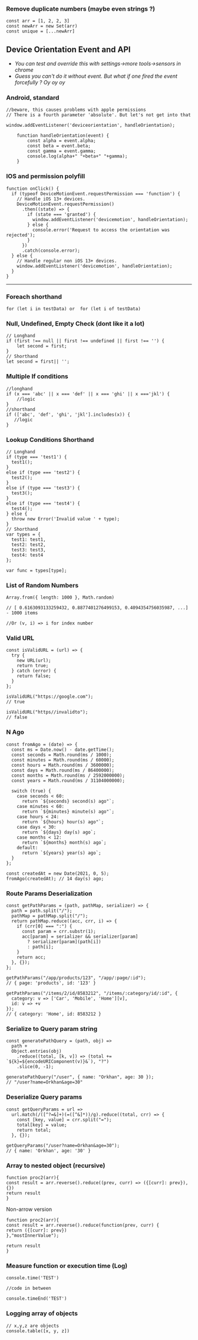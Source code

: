### Remove duplicate numbers (maybe even strings ?)
```
const arr = [1, 2, 2, 3]
const newArr = new Set(arr)
const unique = [...newArr]
```



## Device Orientation Event and API
- *You can test and override this with settings->more tools->sensors in chrome*
- *Guess you can't do it without event. But what if one fired the event forcefully ? Oy oy oy*
### Android, standard
```
//beware, this causes problems with apple permissions
// There is a fourth parameter 'absolute'. But let's not get into that

window.addEventListener('deviceorientation', handleOrientation);

    function handleOrientation(event) {
        const alpha = event.alpha;
        const beta = event.beta;
        const gamma = event.gamma;
        console.log(alpha+" "+beta+" "+gamma);
    }
```

### IOS and permission polyfill
```
function onClick() {
  if (typeof DeviceMotionEvent.requestPermission === 'function') {
    // Handle iOS 13+ devices.
    DeviceMotionEvent.requestPermission()
      .then((state) => {
        if (state === 'granted') {
          window.addEventListener('devicemotion', handleOrientation);
        } else {
          console.error('Request to access the orientation was rejected');
        }
      })
      .catch(console.error);
  } else {
    // Handle regular non iOS 13+ devices.
    window.addEventListener('devicemotion', handleOrientation);
  }
}
```
---
### Foreach shorthand

```
for (let i in testData) or  for (let i of testData)
```


### Null, Undefined, Empty Check (dont like it a lot)
```
// Longhand
if (first !== null || first !== undefined || first !== '') {
    let second = first;
}
// Shorthand
let second = first|| '';
```

### Multiple If conditions
```
//longhand
if (x === 'abc' || x === 'def' || x === 'ghi' || x ==='jkl') {
    //logic
}
//shorthand
if (['abc', 'def', 'ghi', 'jkl'].includes(x)) {
   //logic
}
```

### Lookup Conditions Shorthand
```
// Longhand
if (type === 'test1') {
  test1();
}
else if (type === 'test2') {
  test2();
}
else if (type === 'test3') {
  test3();
}
else if (type === 'test4') {
  test4();
} else {
  throw new Error('Invalid value ' + type);
}
// Shorthand
var types = {
  test1: test1,
  test2: test2,
  test3: test3,
  test4: test4
};

var func = types[type];
```

### List of Random Numbers
```
Array.from({ length: 1000 }, Math.random)

// [ 0.6163093133259432, 0.8877401276499153, 0.4094354756035987, ...] - 1000 items

//Or (v, i) => i for index number
```



### Valid URL
```
const isValidURL = (url) => {
  try {
    new URL(url);
    return true;
  } catch (error) {
    return false;
  }
};

isValidURL("https://google.com");
// true

isValidURL("https//invalidto");
// false

```

### N Ago
```
const fromAgo = (date) => {
  const ms = Date.now() - date.getTime();
  const seconds = Math.round(ms / 1000);
  const minutes = Math.round(ms / 60000);
  const hours = Math.round(ms / 3600000);
  const days = Math.round(ms / 86400000);
  const months = Math.round(ms / 2592000000);
  const years = Math.round(ms / 31104000000);

  switch (true) {
    case seconds < 60:
      return `${seconds} second(s) ago"`;
    case minutes < 60:
      return `${minutes} minute(s) ago"`;
    case hours < 24:
      return `${hours} hour(s) ago"`;
    case days < 30:
      return `${days} day(s) ago`;
    case months < 12:
      return `${months} month(s) ago`;
    default:
      return `${years} year(s) ago`;
  }
};

const createdAt = new Date(2021, 0, 5);
fromAgo(createdAt); // 14 day(s) ago;
```


### Route Params Deserialization
```
const getPathParams = (path, pathMap, serializer) => {
  path = path.split("/");
  pathMap = pathMap.split("/");
  return pathMap.reduce((acc, crr, i) => {
    if (crr[0] === ":") {
      const param = crr.substr(1);
      acc[param] = serializer && serializer[param]
        ? serializer[param](path[i])
        : path[i];
    }
    return acc;
  }, {});
};

getPathParams("/app/products/123", "/app/:page/:id");
// { page: 'products', id: '123' }

getPathParams("/items/2/id/8583212", "/items/:category/id/:id", {
  category: v => ['Car', 'Mobile', 'Home'][v],
  id: v => +v
});
// { category: 'Home', id: 8583212 }
```


### Serialize to Query param string
```
const generatePathQuery = (path, obj) =>
  path +
  Object.entries(obj)
    .reduce((total, [k, v]) => (total += `${k}=${encodeURIComponent(v)}&`), "?")
    .slice(0, -1);

generatePathQuery("/user", { name: "Orkhan", age: 30 }); 
// "/user?name=Orkhan&age=30"

```

### Deserialize Query params
```
const getQueryParams = url =>
  url.match(/([^?=&]+)(=([^&]*))/g).reduce((total, crr) => {
    const [key, value] = crr.split("=");
    total[key] = value;
    return total;
  }, {});

getQueryParams("/user?name=Orkhan&age=30");
// { name: 'Orkhan', age: '30' }
```


### Array to nested object (recursive)
```
function proc2(arr){
const result = arr.reverse().reduce((prev, curr) => ({[curr]: prev}), {})
return result
}
```
Non-arrow version
```
function proc2(arr){
const result = arr.reverse().reduce(function(prev, curr) {
return ({[curr]: prev})
},"mostInnerValue");

return result
}
```

### Measure function or execution time (Log)
```
console.time('TEST')

//code in between

console.timeEnd('TEST')
```

### Logging array of objects
```
// x,y,z are objects
console.table([x, y, z])
```
